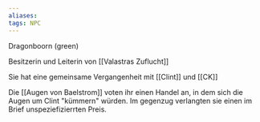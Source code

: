 ```yaml
---
aliases: 
tags: NPC
---
```


Dragonboorn (green)

Besitzerin und Leiterin von [[Valastras Zuflucht]]

Sie hat eine gemeinsame Vergangenheit mit [[Clint]] und [[CK]]

Die [[Augen von Baelstrom]] voten ihr einen Handel an, in dem sich die Augen um Clint "kümmern" würden. Im gegenzug verlangten sie einen im Brief unspeziefizierrten Preis.